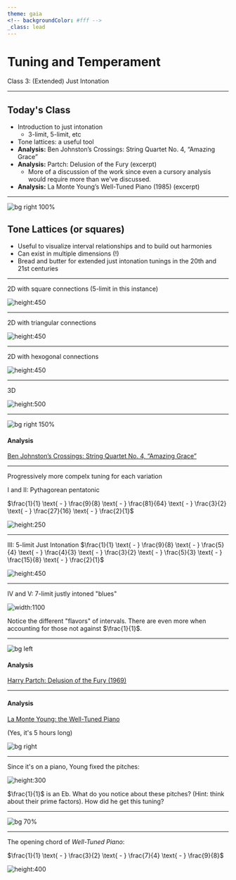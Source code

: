 ```yaml
---
theme: gaia
<!-- backgroundColor: #fff -->
_class: lead
---
```


# <!-- fit --> __Tuning and Temperament__
Class 3: (Extended) Just Intonation

---

<!--
paginate: true
_class: invert
-->

## Today's Class
- Introduction to just intonation
  - 3-limit, 5-limit, etc
- Tone lattices: a useful tool
- __Analysis:__ Ben Johnston’s Crossings: String Quartet No. 4, “Amazing Grace”
- __Analysis:__ Partch: Delusion of the Fury (excerpt)
  - More of a discussion of the work since even a cursory analysis would require more than we've discussed.
- __Analysis:__ La Monte Young’s Well-Tuned Piano (1985) (excerpt)

---

![bg right 100%](https://lh3.googleusercontent.com/proxy/C12-cgUQc86MZuo0jHUigv1f49qjcpnUAmPGFuh7ol6Mn4MBdKTSy8ONCa9HWS-DNmH714nGomOEnp5trKiPumJgWyuq)

## Tone Lattices (or squares)

- Useful to visualize interval relationships and to build out harmonies
- Can exist in multiple dimensions (!)
- Bread and butter for extended just intonation tunings in the 20th and 21st centuries

---

2D with square connections (5-limit in this instance)

![height:450](https://i.pinimg.com/originals/83/f7/23/83f723574a941357d6dc18649180274d.png)

---

2D with triangular connections

![height:450](https://upload.wikimedia.org/wikipedia/commons/thumb/2/26/Tonnetz.png/440px-Tonnetz.png)

---
2D with hexogonal connections

![height:450](https://i.stack.imgur.com/JtIW8.png)

---
3D

![height:500](https://i.ytimg.com/vi/R_7xMVzUa8w/maxresdefault.jpg)

---
![bg right 150%](https://www.artsjournal.com/postclassic/BJSQ7ex.jpg)

#### Analysis

[Ben Johnston’s Crossings: String Quartet No. 4, “Amazing Grace”](https://www.youtube.com/watch?v=zhZd4Tea2cM)

---

Progressively more compelx tuning for each variation

I and II: Pythagorean pentatonic

$\frac{1}{1} \text{ - } \frac{9}{8} \text{ - } \frac{81}{64} \text{ - } \frac{3}{2} \text{ - } \frac{27}{16} \text{ - } \frac{2}{1}$

![height:250](/home/jacob/Documents/jacob/jobs/tuning/classes/class3/johnston_1.png)

---

III: 5-limit Just Intonation
  $\frac{1}{1} \text{ - } \frac{9}{8} \text{ - } \frac{5}{4} \text{ - } \frac{4}{3} \text{ - } \frac{3}{2} \text{ - } \frac{5}{3} \text{ - } \frac{15}{8} \text{ - } \frac{2}{1}$

![height:450](/home/jacob/Documents/jacob/jobs/tuning/classes/class3/johnston2.png)

---

IV and V: 7-limit justly intoned "blues"

![width:1100](/home/jacob/Documents/jacob/jobs/tuning/classes/class3/johnston3.png)

Notice the different "flavors" of intervals. There are even more when accounting for those not against $\frac{1}{1}$.

<!-- _footer: Did you catch the Partch quote from _Greek Studies_ in Variation V? -->

---
![bg left](https://img.discogs.com/nepkN6hzELgnA3ClIEbg38OVX_Y=/fit-in/595x600/filters:strip_icc():format(jpeg):mode_rgb():quality(90)/discogs-images/R-1438859-1399293400-4111.jpeg.jpg)

#### Analysis

[Harry Partch: Delusion of the Fury (1969)](https://www.youtube.com/watch?v=aMQ7oeIvhkA)

---
<!-- _class: invert -->

#### Analysis

[La Monte Young: the Well-Tuned Piano](https://www.youtube.com/watch?v=sfWV4rNB6KE)

(Yes, it's 5 hours long)

![bg right](https://media.pitchfork.com/photos/5a74955e153890789e0620cf/2:1/w_1000/The%20Well-Tuned%20Piano.jpeg)

---
<!-- _class: invert -->

Since it's on a piano, Young fixed the pitches:

<!-- $$
\text{} \\
\frac{1}{1} \text{ - }	\frac{567}{512} \text{ - }	\frac{9}{8} \text{ - } 	\frac{147}{128} \text{ - }	\frac{21}{16} \text{ - }	\frac{1323}{1024} \text{ - }	\frac{189}{128} \text{ - } 	\frac{3}{2} \text{ - }	\frac{49}{32} \text{ - }	\frac{7}{4} \text{ - }	\frac{441}{256} \text{ - } 	\frac{63}{32}
$$ -->

![height:300](/home/jacob/Documents/jacob/jobs/tuning/classes/class3/young2.png)

$\frac{1}{1}$ is an Eb. What do you notice about these pitches? (Hint: think about their prime factors). How did he get this tuning?

---
<!-- _class: invert -->

![bg 70%](/home/jacob/Documents/jacob/jobs/tuning/classes/class3/young1.png)

---
<!-- _class: invert -->

The opening chord of _Well-Tuned Piano_:

$\frac{1}{1} \text{ - } \frac{3}{2} \text{ - } \frac{7}{4} \text{ - } \frac{9}{8}$

![height:400](/home/jacob/Documents/jacob/jobs/tuning/classes/class3/young3.png)
